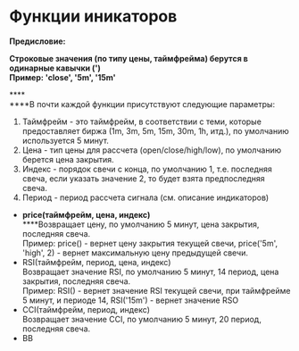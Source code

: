 # Функции иникаторов

**Предисловие:**&#x20;

**Строковые значения (по типу цены, таймфрейма) берутся в одинарные кавычки (')**\
**Пример: 'close', '5m', '15m'**

****\
****В почти каждой функции присутствуют следующие параметры:

1. Таймфрейм - это таймфрейм, в соответствии с теми, которые предоставляет биржа (1m, 3m, 5m, 15m, 30m, 1h, итд.), по умолчанию используется 5 минут.
2. Цена - тип цены для рассчета (open/close/high/low), по умолчанию берется цена закрытия.
3. Индекс - порядок свечи с конца, по умолчанию 1, т.е. последняя свеча, если указать значение 2, то будет взята предпоследняя свеча.
4. Период - период рассчета сигнала (см. описание индикаторов)

* **price(таймфрейм, цена, индекс)**\
  ****Возвращает цену, по умолчанию 5 минут, цена закрытия, последняя свеча.\
  Пример: price() - вернет цену закрытия текущей свечи, price('5m', 'high', 2) - вернет максимальную цену предыдущей свечи.
* RSI(таймфрейм, период, цена, индекс)\
  Возвращает значение RSI, по умолчанию 5 минут, 14 период, цена закрытия, последняя свеча.\
  Пример: RSI() - вернет значение RSI текущей свечи, при таймфрейме 5 минут, и периоде 14, RSI('15m') - вернет значение RSO
* CCI(таймфрейм, период, индекс)\
  Возвращает значение CCI, по умолчанию 5 минут, 20 период, последняя свеча.
* BB
